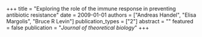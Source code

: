 +++
title = "Exploring the role of the immune response in preventing antibiotic resistance"
date = 2009-01-01
authors = ["Andreas Handel", "Elisa Margolis", "Bruce R Levin"]
publication_types = ["2"]
abstract = ""
featured = false
publication = "*Journal of theoretical biology*"
+++

